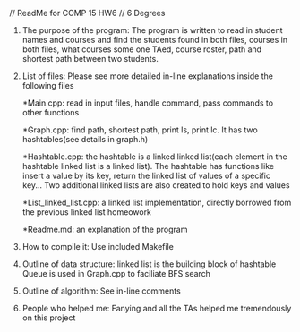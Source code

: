 // ReadMe for COMP 15 HW6
// 6 Degrees

1. The purpose of the program: The program is written to read in student names
				and courses and find the students found in both
				files, courses in both files, what courses some
				one TAed, course roster, path and shortest path
				between two students.

2. List of files:
        Please see more detailed in-line explanations inside the following 
	files
      
	*Main.cpp: read in input files, handle command, pass commands to 
		    other functions 

	*Graph.cpp: find path, shortest path, print ls, print lc. It has two 
		    hashtables(see details in graph.h)

	*Hashtable.cpp: the hashtable is a linked linked list(each element in
			the hashtable linked list is a linked list). The 
			hashtable has functions like insert a value by its key, 
			return the linked list of values of a specific key...
			Two additional linked lists are also created to 
			hold keys and values

	*List_linked_list.cpp: a linked list implementation, directly borrowed
			       from the previous linked list homeowork 

	*Readme.md: an explanation of the program
	
3. How to compile it:
	Use included Makefile
	
4. Outline of data structure:
	linked list is the building block of hashtable
	Queue is used in Graph.cpp to faciliate BFS search

5. Outline of algorithm:
	See in-line comments
	 
6. People who helped me:
	Fanying and all the TAs helped me tremendously on this project
